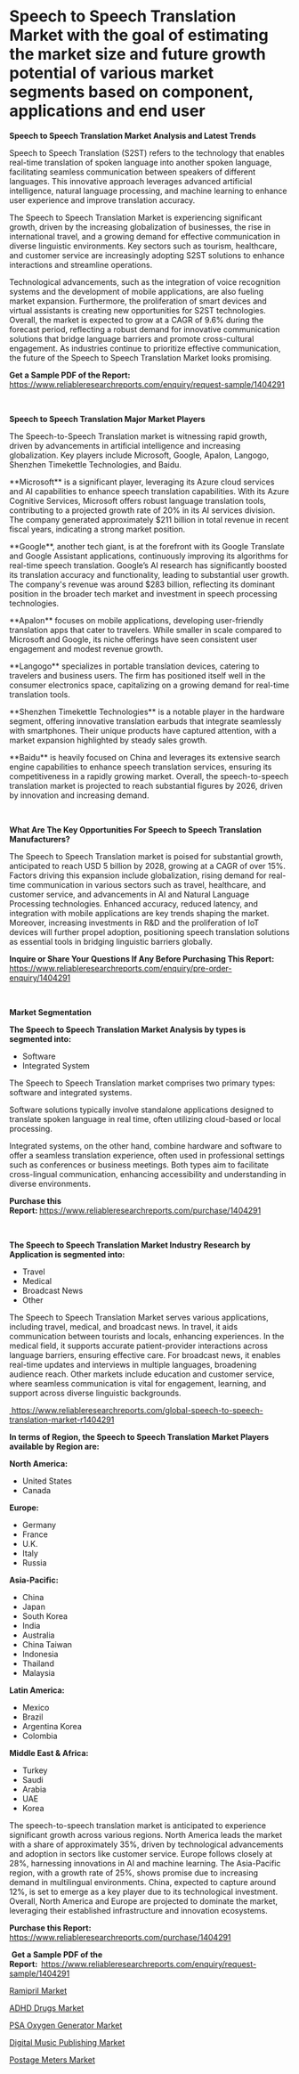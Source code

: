 <p><h1>Speech to Speech Translation Market with the goal of estimating the market size and future growth potential of various market segments based on component, applications and end user</h1></p><p><strong>Speech to Speech Translation Market Analysis and Latest Trends</strong></p>
<p><p>Speech to Speech Translation (S2ST) refers to the technology that enables real-time translation of spoken language into another spoken language, facilitating seamless communication between speakers of different languages. This innovative approach leverages advanced artificial intelligence, natural language processing, and machine learning to enhance user experience and improve translation accuracy.</p><p>The Speech to Speech Translation Market is experiencing significant growth, driven by the increasing globalization of businesses, the rise in international travel, and a growing demand for effective communication in diverse linguistic environments. Key sectors such as tourism, healthcare, and customer service are increasingly adopting S2ST solutions to enhance interactions and streamline operations.</p><p>Technological advancements, such as the integration of voice recognition systems and the development of mobile applications, are also fueling market expansion. Furthermore, the proliferation of smart devices and virtual assistants is creating new opportunities for S2ST technologies. Overall, the market is expected to grow at a CAGR of 9.6% during the forecast period, reflecting a robust demand for innovative communication solutions that bridge language barriers and promote cross-cultural engagement. As industries continue to prioritize effective communication, the future of the Speech to Speech Translation Market looks promising.</p></p>
<p><strong>Get a Sample PDF of the Report:&nbsp;</strong> <a href="https://www.reliableresearchreports.com/enquiry/request-sample/1404291?utm_campaign=83&utm_medium=2&utm_source=Github&utm_content=ia&utm_term=23102024&utm_id=speech-to-speech-translation">https://www.reliableresearchreports.com/enquiry/request-sample/1404291</a></p>
<p>&nbsp;</p>
<p><strong>Speech to Speech Translation Major Market Players</strong></p>
<p><p>The Speech-to-Speech Translation market is witnessing rapid growth, driven by advancements in artificial intelligence and increasing globalization. Key players include Microsoft, Google, Apalon, Langogo, Shenzhen Timekettle Technologies, and Baidu.</p><p>**Microsoft** is a significant player, leveraging its Azure cloud services and AI capabilities to enhance speech translation capabilities. With its Azure Cognitive Services, Microsoft offers robust language translation tools, contributing to a projected growth rate of 20% in its AI services division. The company generated approximately $211 billion in total revenue in recent fiscal years, indicating a strong market position.</p><p>**Google**, another tech giant, is at the forefront with its Google Translate and Google Assistant applications, continuously improving its algorithms for real-time speech translation. Google’s AI research has significantly boosted its translation accuracy and functionality, leading to substantial user growth. The company's revenue was around $283 billion, reflecting its dominant position in the broader tech market and investment in speech processing technologies.</p><p>**Apalon** focuses on mobile applications, developing user-friendly translation apps that cater to travelers. While smaller in scale compared to Microsoft and Google, its niche offerings have seen consistent user engagement and modest revenue growth.</p><p>**Langogo** specializes in portable translation devices, catering to travelers and business users. The firm has positioned itself well in the consumer electronics space, capitalizing on a growing demand for real-time translation tools.</p><p>**Shenzhen Timekettle Technologies** is a notable player in the hardware segment, offering innovative translation earbuds that integrate seamlessly with smartphones. Their unique products have captured attention, with a market expansion highlighted by steady sales growth.</p><p>**Baidu** is heavily focused on China and leverages its extensive search engine capabilities to enhance speech translation services, ensuring its competitiveness in a rapidly growing market. Overall, the speech-to-speech translation market is projected to reach substantial figures by 2026, driven by innovation and increasing demand.</p></p>
<p>&nbsp;</p>
<p><strong>What Are The Key Opportunities For Speech to Speech Translation Manufacturers?</strong></p>
<p><p>The Speech to Speech Translation market is poised for substantial growth, anticipated to reach USD 5 billion by 2028, growing at a CAGR of over 15%. Factors driving this expansion include globalization, rising demand for real-time communication in various sectors such as travel, healthcare, and customer service, and advancements in AI and Natural Language Processing technologies. Enhanced accuracy, reduced latency, and integration with mobile applications are key trends shaping the market. Moreover, increasing investments in R&D and the proliferation of IoT devices will further propel adoption, positioning speech translation solutions as essential tools in bridging linguistic barriers globally.</p></p>
<p><strong>Inquire or Share Your Questions If Any Before Purchasing This Report:</strong> <a href="https://www.reliableresearchreports.com/enquiry/pre-order-enquiry/1404291?utm_campaign=83&utm_medium=2&utm_source=Github&utm_content=ia&utm_term=23102024&utm_id=speech-to-speech-translation">https://www.reliableresearchreports.com/enquiry/pre-order-enquiry/1404291</a></p>
<p>&nbsp;</p>
<p><strong>Market Segmentation</strong></p>
<p><strong>The Speech to Speech Translation Market Analysis by types is segmented into:</strong></p>
<p><ul><li>Software</li><li>Integrated System</li></ul></p>
<p><p>The Speech to Speech Translation market comprises two primary types: software and integrated systems. </p><p>Software solutions typically involve standalone applications designed to translate spoken language in real time, often utilizing cloud-based or local processing. </p><p>Integrated systems, on the other hand, combine hardware and software to offer a seamless translation experience, often used in professional settings such as conferences or business meetings. Both types aim to facilitate cross-lingual communication, enhancing accessibility and understanding in diverse environments.</p></p>
<p><strong>Purchase this Report:&nbsp;</strong><a href="https://www.reliableresearchreports.com/purchase/1404291?utm_campaign=83&utm_medium=2&utm_source=Github&utm_content=ia&utm_term=23102024&utm_id=speech-to-speech-translation">https://www.reliableresearchreports.com/purchase/1404291</a></p>
<p>&nbsp;</p>
<p><strong>The Speech to Speech Translation Market Industry Research by Application is segmented into:</strong></p>
<p><ul><li>Travel</li><li>Medical</li><li>Broadcast News</li><li>Other</li></ul></p>
<p><p>The Speech to Speech Translation Market serves various applications, including travel, medical, and broadcast news. In travel, it aids communication between tourists and locals, enhancing experiences. In the medical field, it supports accurate patient-provider interactions across language barriers, ensuring effective care. For broadcast news, it enables real-time updates and interviews in multiple languages, broadening audience reach. Other markets include education and customer service, where seamless communication is vital for engagement, learning, and support across diverse linguistic backgrounds.</p></p>
<p><a href="https://www.reliableresearchreports.com/global-speech-to-speech-translation-market-r1404291?utm_campaign=83&utm_medium=2&utm_source=Github&utm_content=ia&utm_term=23102024&utm_id=speech-to-speech-translation">&nbsp;https://www.reliableresearchreports.com/global-speech-to-speech-translation-market-r1404291</a></p>
<p><strong>In terms of Region, the Speech to Speech Translation Market Players available by Region are:</strong></p>
<p>
    <p> <strong> North America: </strong>
        <ul>
            <li>United States</li>
            <li>Canada</li>
        </ul>
        </p> 
    <p> <strong> Europe: </strong>
        <ul>
            <li>Germany</li>
            <li>France</li>
            <li>U.K.</li>
            <li>Italy</li>
            <li>Russia</li>
        </ul>
        </p> 
    <p> <strong> Asia-Pacific: </strong>
        <ul>
            <li>China</li>
            <li>Japan</li>
            <li>South Korea</li>
            <li>India</li>
            <li>Australia</li>
            <li>China Taiwan</li>
            <li>Indonesia</li>
            <li>Thailand</li>
            <li>Malaysia</li>
        </ul>
        </p> 
    <p> <strong> Latin America: </strong>
        <ul>
            <li>Mexico</li>
            <li>Brazil</li>
            <li>Argentina Korea</li>
            <li>Colombia</li>
        </ul>
        </p> 
    <p> <strong> Middle East & Africa: </strong>
        <ul>
            <li>Turkey</li>
            <li>Saudi</li>
            <li>Arabia</li>
            <li>UAE</li>
            <li>Korea</li>
        </ul>
    </p>
    </p>
<p><p>The speech-to-speech translation market is anticipated to experience significant growth across various regions. North America leads the market with a share of approximately 35%, driven by technological advancements and adoption in sectors like customer service. Europe follows closely at 28%, harnessing innovations in AI and machine learning. The Asia-Pacific region, with a growth rate of 25%, shows promise due to increasing demand in multilingual environments. China, expected to capture around 12%, is set to emerge as a key player due to its technological investment. Overall, North America and Europe are projected to dominate the market, leveraging their established infrastructure and innovation ecosystems.</p></p>
<p><strong>Purchase this Report: </strong><a href="https://www.reliableresearchreports.com/purchase/1404291?utm_campaign=83&utm_medium=2&utm_source=Github&utm_content=ia&utm_term=23102024&utm_id=speech-to-speech-translation">https://www.reliableresearchreports.com/purchase/1404291</a></p>
<p>&nbsp;<strong>Get a Sample PDF of the Report:&nbsp;&nbsp;</strong><a href="https://www.reliableresearchreports.com/enquiry/request-sample/1404291?utm_campaign=83&utm_medium=2&utm_source=Github&utm_content=ia&utm_term=23102024&utm_id=speech-to-speech-translation">https://www.reliableresearchreports.com/enquiry/request-sample/1404291</a></p>
<p><strong></strong></p>
<p><p><a href="https://www.linkedin.com/pulse/strategic-market-insights-navigating-global-ramipril-landscape-wde7c?utm_campaign=83&utm_medium=2&utm_source=Github&utm_content=ia&utm_term=23102024&utm_id=speech-to-speech-translation">Ramipril Market</a></p><p><a href="https://www.linkedin.com/pulse/adhd-drugs-market-trends-strategic-insights-2024-2031-adventitia-vypzc?utm_campaign=83&utm_medium=2&utm_source=Github&utm_content=ia&utm_term=23102024&utm_id=speech-to-speech-translation">ADHD Drugs Market</a></p><p><a href="https://issuu.com/reportprime-2/docs/psa-oxygen-generator-market-size-20_dbcf0562cd28df?utm_campaign=83&utm_medium=2&utm_source=Github&utm_content=ia&utm_term=23102024&utm_id=speech-to-speech-translation">PSA Oxygen Generator Market</a></p><p><a href="https://github.com/fosters9adames/Market-Research-Report-List-1/blob/main/digital-music-publishing-market.md?utm_campaign=83&utm_medium=2&utm_source=Github&utm_content=ia&utm_term=23102024&utm_id=speech-to-speech-translation">Digital Music Publishing Market</a></p><p><a href="https://issuu.com/reportprime-2/docs/postage-meters-market-size-2030.ppt_d89c5d05bbbf36?utm_campaign=83&utm_medium=2&utm_source=Github&utm_content=ia&utm_term=23102024&utm_id=speech-to-speech-translation">Postage Meters Market</a></p></p>